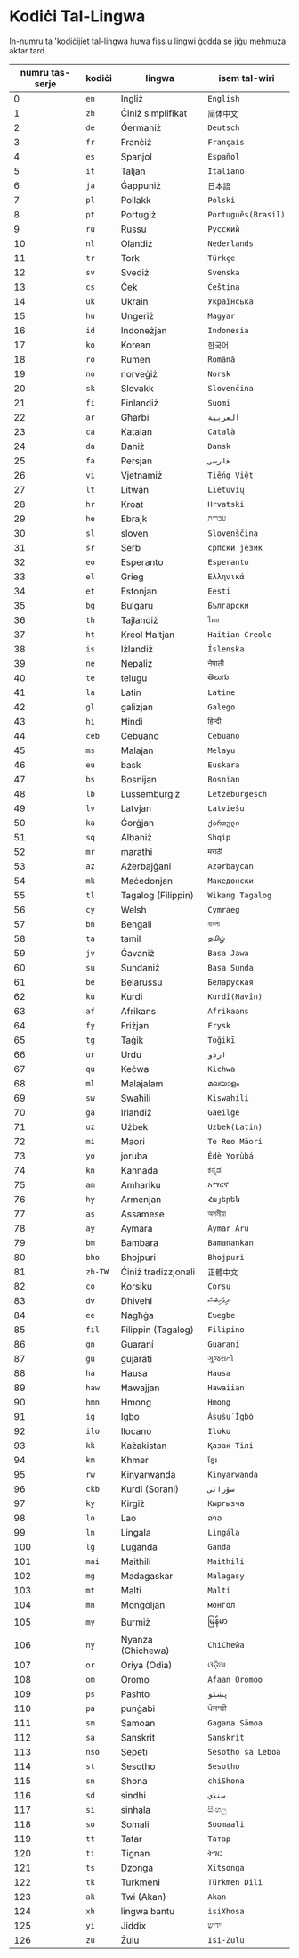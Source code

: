 # Kodiċi Tal-Lingwa

In-numru ta 'kodiċijiet tal-lingwa huwa fiss u lingwi ġodda se jiġu mehmuża aktar tard.

| numru tas-serje | kodiċi | lingwa | isem tal-wiri |
| - | - | - | - |
| 0 | `en` | Ingliż | `English` |
| 1 | `zh` | Ċiniż simplifikat | `简体中文` |
| 2 | `de` | Ġermaniż | `Deutsch` |
| 3 | `fr` | Franċiż | `Français` |
| 4 | `es` | Spanjol | `Español` |
| 5 | `it` | Taljan | `Italiano` |
| 6 | `ja` | Ġappuniż | `日本語` |
| 7 | `pl` | Pollakk | `Polski` |
| 8 | `pt` | Portugiż | `Português(Brasil)` |
| 9 | `ru` | Russu | `Русский` |
| 10 | `nl` | Olandiż | `Nederlands` |
| 11 | `tr` | Tork | `Türkçe` |
| 12 | `sv` | Svediż | `Svenska` |
| 13 | `cs` | Ċek | `Čeština` |
| 14 | `uk` | Ukrain | `Українська` |
| 15 | `hu` | Ungeriż | `Magyar` |
| 16 | `id` | Indoneżjan | `Indonesia` |
| 17 | `ko` | Korean | `한국어` |
| 18 | `ro` | Rumen | `Română` |
| 19 | `no` | norveġiż | `Norsk` |
| 20 | `sk` | Slovakk | `Slovenčina` |
| 21 | `fi` | Finlandiż | `Suomi` |
| 22 | `ar` | Għarbi | `العربية` |
| 23 | `ca` | Katalan | `Català` |
| 24 | `da` | Daniż | `Dansk` |
| 25 | `fa` | Persjan | `فارسی` |
| 26 | `vi` | Vjetnamiż | `Tiếng Việt` |
| 27 | `lt` | Litwan | `Lietuvių` |
| 28 | `hr` | Kroat | `Hrvatski` |
| 29 | `he` | Ebrajk | `עברית` |
| 30 | `sl` | sloven | `Slovenščina` |
| 31 | `sr` | Serb | `српски језик` |
| 32 | `eo` | Esperanto | `Esperanto` |
| 33 | `el` | Grieg | `Ελληνικά` |
| 34 | `et` | Estonjan | `Eesti` |
| 35 | `bg` | Bulgaru | `Български` |
| 36 | `th` | Tajlandiż | `ไทย` |
| 37 | `ht` | Kreol Ħaitjan | `Haitian Creole` |
| 38 | `is` | Iżlandiż | `Íslenska` |
| 39 | `ne` | Nepaliż | `नेपाली` |
| 40 | `te` | telugu | `తెలుగు` |
| 41 | `la` | Latin | `Latine` |
| 42 | `gl` | galizjan | `Galego` |
| 43 | `hi` | Ħindi | `हिन्दी` |
| 44 | `ceb` | Cebuano | `Cebuano` |
| 45 | `ms` | Malajan | `Melayu` |
| 46 | `eu` | bask | `Euskara` |
| 47 | `bs` | Bosnijan | `Bosnian` |
| 48 | `lb` | Lussemburgiż | `Letzeburgesch` |
| 49 | `lv` | Latvjan | `Latviešu` |
| 50 | `ka` | Ġorġjan | `ქართული` |
| 51 | `sq` | Albaniż | `Shqip` |
| 52 | `mr` | marathi | `मराठी` |
| 53 | `az` | Ażerbajġani | `Azərbaycan` |
| 54 | `mk` | Maċedonjan | `Македонски` |
| 55 | `tl` | Tagalog (Filippin) | `Wikang Tagalog` |
| 56 | `cy` | Welsh | `Cymraeg` |
| 57 | `bn` | Bengali | `বাংলা` |
| 58 | `ta` | tamil | `தமிழ்` |
| 59 | `jv` | Ġavaniż | `Basa Jawa` |
| 60 | `su` | Sundaniż | `Basa Sunda` |
| 61 | `be` | Belarussu | `Беларуская` |
| 62 | `ku` | Kurdi | `Kurdî(Navîn)` |
| 63 | `af` | Afrikans | `Afrikaans` |
| 64 | `fy` | Friżjan | `Frysk` |
| 65 | `tg` | Taġik | `Toğikī` |
| 66 | `ur` | Urdu | `اردو` |
| 67 | `qu` | Keċwa | `Kichwa` |
| 68 | `ml` | Malajalam | `മലയാളം` |
| 69 | `sw` | Swaħili | `Kiswahili` |
| 70 | `ga` | Irlandiż | `Gaeilge` |
| 71 | `uz` | Użbek | `Uzbek(Latin)` |
| 72 | `mi` | Maori | `Te Reo Māori` |
| 73 | `yo` | joruba | `Èdè Yorùbá` |
| 74 | `kn` | Kannada | `ಕನ್ನಡ` |
| 75 | `am` | Amhariku | `አማርኛ` |
| 76 | `hy` | Armenjan | `Հայերեն` |
| 77 | `as` | Assamese | `অসমীয়া` |
| 78 | `ay` | Aymara | `Aymar Aru` |
| 79 | `bm` | Bambara | `Bamanankan` |
| 80 | `bho` | Bhojpuri | `Bhojpuri` |
| 81 | `zh-TW` | Ċiniż tradizzjonali | `正體中文` |
| 82 | `co` | Korsiku | `Corsu` |
| 83 | `dv` | Dhivehi | `ދިވެހިބަސް` |
| 84 | `ee` | Nagħġa | `Eʋegbe` |
| 85 | `fil` | Filippin (Tagalog) | `Filipino` |
| 86 | `gn` | Guaraní | `Guarani` |
| 87 | `gu` | gujarati | `ગુજરાતી` |
| 88 | `ha` | Hausa | `Hausa` |
| 89 | `haw` | Ħawajjan | `Hawaiian` |
| 90 | `hmn` | Hmong | `Hmong` |
| 91 | `ig` | Igbo | `Ásụ̀sụ́ Ìgbò` |
| 92 | `ilo` | Ilocano | `Iloko` |
| 93 | `kk` | Każakistan | `Қазақ Тілі` |
| 94 | `km` | Khmer | `ខ្មែរ` |
| 95 | `rw` | Kinyarwanda | `Kinyarwanda` |
| 96 | `ckb` | Kurdi (Sorani) | `سۆرانی` |
| 97 | `ky` | Kirgiż | `Кыргызча` |
| 98 | `lo` | Lao | `ລາວ` |
| 99 | `ln` | Lingala | `Lingála` |
| 100 | `lg` | Luganda | `Ganda` |
| 101 | `mai` | Maithili | `Maithili` |
| 102 | `mg` | Madagaskar | `Malagasy` |
| 103 | `mt` | Malti | `Malti` |
| 104 | `mn` | Mongoljan | `монгол` |
| 105 | `my` | Burmiż | `မြန်မာ` |
| 106 | `ny` | Nyanza (Chichewa) | `ChiCheŵa` |
| 107 | `or` | Oriya (Odia) | `ଓଡ଼ିଆ` |
| 108 | `om` | Oromo | `Afaan Oromoo` |
| 109 | `ps` | Pashto | `پښتو` |
| 110 | `pa` | punġabi | `ਪੰਜਾਬੀ` |
| 111 | `sm` | Samoan | `Gagana Sāmoa` |
| 112 | `sa` | Sanskrit | `Sanskrit` |
| 113 | `nso` | Sepeti | `Sesotho sa Leboa` |
| 114 | `st` | Sesotho | `Sesotho` |
| 115 | `sn` | Shona | `chiShona` |
| 116 | `sd` | sindhi | `سنڌي` |
| 117 | `si` | sinhala | `සිංහල` |
| 118 | `so` | Somali | `Soomaali` |
| 119 | `tt` | Tatar | `Татар` |
| 120 | `ti` | Tignan | `ትግር` |
| 121 | `ts` | Dzonga | `Xitsonga` |
| 122 | `tk` | Turkmeni | `Türkmen Dili` |
| 123 | `ak` | Twi (Akan) | `Akan` |
| 124 | `xh` | lingwa bantu | `isiXhosa` |
| 125 | `yi` | Jiddix | `ייִדיש` |
| 126 | `zu` | Żulu | `Isi-Zulu` |